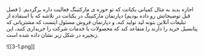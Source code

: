 اجازه بدید به مثال کمپانی یکتانت که تو حوزه ی مارکتینگ فعالیت داره برگردیم. ( فصل قبل توضیحاتش رو داده بودیم) دپارتمان مارکتینگ در یکتانت در تلاشه که با استفاده از تبلیغات آنلاین بتونه لید تولید کنه. و دپارتمان فروش مسئول اینست که مشتریانی که پتانسیل خرید را دارند را متقاعد کند که محصولات یا خدمات شرکت را خریداری کنند، این زنجیره در شکل زیر نشان داده شده است.

![[3-1.png]]